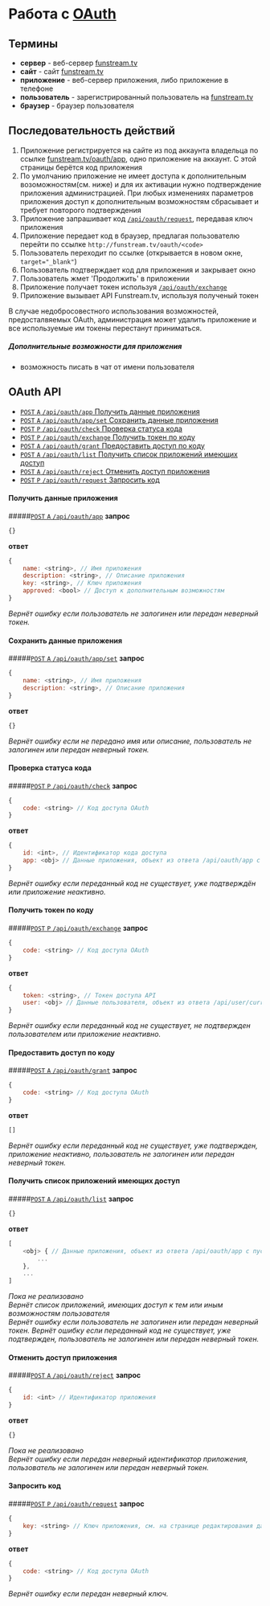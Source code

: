 ﻿Работа с [OAuth](http://oauth.net/)
==================

Термины
------------------
- **сервер** - веб-сервер [funstream.tv](http://funstream.tv/)
- **сайт** - сайт [funstream.tv](http://funstream.tv/)
- **приложение** - веб-сервер приложения, либо приложение в телефоне
- **пользователь** - зарегистрированный пользователь на [funstream.tv](http://funstream.tv/)
- **браузер** - браузер пользователя


Последовательность действий
------------------
1. Приложение регистрируется на сайте из под аккаунта владельца по ссылке [funstream.tv/oauth/app](http://funstream.tv/oauth/app), одно приложение на аккаунт.
   С этой страницы берётся код приложения
2. По умолчанию приложение не имеет доступа к дополнительным возоможностям(см. ниже) и для их активации нужно подтверждение приложения администрацией.
   При любых изменениях параметров приложения доступ к дополнительным возможностям сбрасывает и требует повторого подтверждения
3. Приложение запрашивает код [`/api/oauth/request`](#Запросить-код), передавая ключ приложения
4. Приложение передает код в браузер, предлагая пользователю перейти по ссылке ```http://funstream.tv/oauth/<code>```
5. Пользователь переходит по ссылке (открывается в новом окне, `target="_blank"`)
6. Пользователь подтверждает код для приложения и закрывает окно
7. Пользователь жмет 'Продолжить' в приложении
8. Приложение получает токен используя [`/api/oauth/exchange`](#Получить-токен-по-коду)
9. Приложение вызывает API Funstream.tv, используя полученый токен


В случае недобросовестного использования возможностей, предосталвяемых OAuth, администрация может удалить приложение и все используемые им токены перестанут приниматься.  

##### Дополнительные возможности для приложения
- возможность писать в чат от имени пользователя


OAuth API
------------------
- [`POST` `A` `/api/oauth/app` Получить данные приложения](#Получить-данные-приложения)
- [`POST` `A` `/api/oauth/app/set` Сохранить данные приложения](#Сохранить-данные-приложения)
- [`POST` `P` `/api/oauth/check` Проверка статуса кода](#Проверка-статуса-кода)
- [`POST` `P` `/api/oauth/exchange` Получить токен по коду](#Получить-токен-по-коду)
- [`POST` `A` `/api/oauth/grant` Предоставить доступ по коду](#Предоставить-доступ-по-коду)
- [`POST` `A` `/api/oauth/list` Получить список приложений имеющих доступ](#Получить-список-приложений-имеющих-доступ)
- [`POST` `A` `/api/oauth/reject` Отменить доступ приложения](#Отменить-доступ-приложения)
- [`POST` `P` `/api/oauth/request` Запросить код](#Запросить-код)


#### Получить данные приложения
#####[`POST` `A` `/api/oauth/app`](http://funstream.tv/api/oauth/app)
**запрос**
```js
{}
```
**ответ**
```js
{
    name: <string>, // Имя приложения
    description: <string>, // Описание приложения
    key: <string>, // Ключ приложения
    approved: <bool> // Доступ к дополнительным возможностям
}
```
*Вернёт ошибку если пользователь не залогинен или передан неверный токен.*


#### Сохранить данные приложения
#####[`POST` `A` `/api/oauth/app/set`](http://funstream.tv/api/oauth/app/set)
**запрос**
```js
{
    name: <string>, // Имя приложения
    description: <string>, // Описание приложения
}
```
**ответ**
```js
{}
```
*Вернёт ошибку если не передано имя или описание, пользователь не залогинен или передан неверный токен.*


#### Проверка статуса кода
#####[`POST` `P` `/api/oauth/check`](http://funstream.tv/api/oauth/check)
**запрос**
```js
{
    code: <string> // Код доступа OAuth
}
```
**ответ**
```js
{
    id: <int>, // Идентификатор кода доступа
    app: <obj> // Данные приложения, объект из ответа /api/oauth/app с пустым ключом
}
```
*Вернёт ошибку если переданный код не существует, уже подтверждён или приложение неактивно.*


#### Получить токен по коду
#####[`POST` `P` `/api/oauth/exchange`](http://funstream.tv/api/oauth/exchange)
**запрос**
```js
{
    code: <string> // Код доступа OAuth
}
```
**ответ**
```js
{
    token: <string>, // Токен доступа API
    user: <obj> // Данные пользователя, объект из ответа /api/user/current
}
```
*Вернёт ошибку если переданный код не существует, не подтвержден пользователем или приложение неактивно.*


#### Предоставить доступ по коду
#####[`POST` `A` `/api/oauth/grant`](http://funstream.tv/api/oauth/grant)
**запрос**
```js
{
    code: <string> // Код доступа OAuth
}
```
**ответ**
```js
[]
```
*Вернёт ошибку если переданный код не существует, уже подтвержден, приложение неактивно,
пользователь не залогинен или передан неверный токен.*


#### Получить список приложений имеющих доступ
#####[`POST` `A` `/api/oauth/list`](http://funstream.tv/api/oauth/list)
**запрос**
```js
{}
```
**ответ**
```js
[
    <obj> { // Данные приложения, объект из ответа /api/oauth/app с пустым ключом
        ...
    },
    ...
]
```
*Пока не реализовано*  
*Вернёт список приложений, имеющих доступ к тем или иным возможностям пользователя*  
*Вернёт ошибку если пользователь не залогинен или передан неверный токен.*
*Вернёт ошибку если переданный код не существует, уже подтвержден, пользователь не залогинен или передан неверный токен.*


#### Отменить доступ приложения
#####[`POST` `A` `/api/oauth/reject`](http://funstream.tv/api/oauth/reject)
**запрос**
```js
{
    id: <int> // Идентификатор приложения
}
```
**ответ**
```js
{}
```
*Пока не реализовано*  
*Вернёт ошибку если передан неверный идентификатор приложения, пользователь не залогинен или передан неверный токен.*


#### Запросить код
#####[`POST` `P` `/api/oauth/request`](http://funstream.tv/api/oauth/request)
**запрос**
```js
{
    key: <string> // Ключ приложения, см. на странице редактирования данных приложения
}
```
**ответ**
```js
{
    code: <string> // Код доступа OAuth
}
```
*Вернёт ошибку если передан неверный ключ.*
